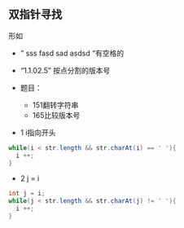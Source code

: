 ## 双指针寻找
形如 
- ” sss fasd sad   asdsd “有空格的
- “1.1.02.5” 按点分割的版本号
- 题目：
  - 151翻转字符串
  - 165比较版本号


- 1 i指向开头
``` java
while(i < str.length && str.charAt(i) == ' '){
  i ++;
}
```
- 2 j = i
``` java
int j = i;
while(j < str.length && str.charAt(j) != ' '){
  i ++;
}
```
